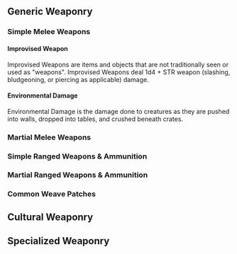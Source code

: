 ## Generic Weaponry
### Simple Melee Weapons
#### Improvised Weapon
Improvised Weapons are items and objects that are not traditionally seen or used as "weapons". Improvised Weapons deal 1d4 + STR weapon (slashing, bludgeoning, or piercing as applicable) damage.

#### Environmental Damage
Environmental Damage is the damage done to creatures as they are pushed into walls, dropped into tables, and crushed beneath crates. 

### Martial Melee Weapons
### Simple Ranged Weapons & Ammunition
### Martial Ranged Weapons & Ammunition
### Common Weave Patches
## Cultural Weaponry
## Specialized Weaponry